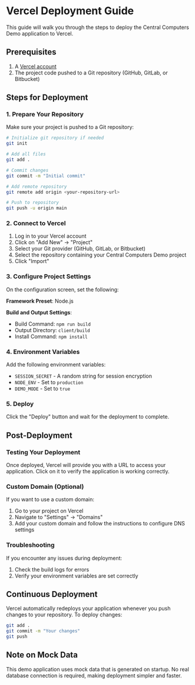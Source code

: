 # Vercel Deployment Guide

This guide will walk you through the steps to deploy the Central Computers Demo application to Vercel.

## Prerequisites

1. A [Vercel account](https://vercel.com/signup)
2. The project code pushed to a Git repository (GitHub, GitLab, or Bitbucket)

## Steps for Deployment

### 1. Prepare Your Repository

Make sure your project is pushed to a Git repository:

```bash
# Initialize git repository if needed
git init

# Add all files
git add .

# Commit changes
git commit -m "Initial commit"

# Add remote repository
git remote add origin <your-repository-url>

# Push to repository
git push -u origin main
```

### 2. Connect to Vercel

1. Log in to your Vercel account
2. Click on "Add New" → "Project"
3. Select your Git provider (GitHub, GitLab, or Bitbucket)
4. Select the repository containing your Central Computers Demo project
5. Click "Import"

### 3. Configure Project Settings

On the configuration screen, set the following:

**Framework Preset**: Node.js

**Build and Output Settings**:
- Build Command: `npm run build`
- Output Directory: `client/build`
- Install Command: `npm install`

### 4. Environment Variables

Add the following environment variables:

- `SESSION_SECRET` - A random string for session encryption
- `NODE_ENV` - Set to `production`
- `DEMO_MODE` - Set to `true`

### 5. Deploy

Click the "Deploy" button and wait for the deployment to complete.

## Post-Deployment

### Testing Your Deployment

Once deployed, Vercel will provide you with a URL to access your application. Click on it to verify the application is working correctly.

### Custom Domain (Optional)

If you want to use a custom domain:

1. Go to your project on Vercel
2. Navigate to "Settings" → "Domains"
3. Add your custom domain and follow the instructions to configure DNS settings

### Troubleshooting

If you encounter any issues during deployment:

1. Check the build logs for errors
2. Verify your environment variables are set correctly

## Continuous Deployment

Vercel automatically redeploys your application whenever you push changes to your repository. To deploy changes:

```bash
git add .
git commit -m "Your changes"
git push
```

## Note on Mock Data

This demo application uses mock data that is generated on startup. No real database connection is required, making deployment simpler and faster. 